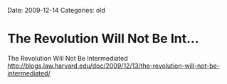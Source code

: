 Date: 2009-12-14
Categories: old

# The Revolution Will Not Be Int...

The Revolution Will Not Be Intermediated <a href="http://blogs.law.harvard.edu/doc/2009/12/13/the-revolution-will-not-be-intermediated/" rel="nofollow">http://blogs.law.harvard.edu/doc/2009/12/13/the-revolution-will-not-be-intermediated/</a>
